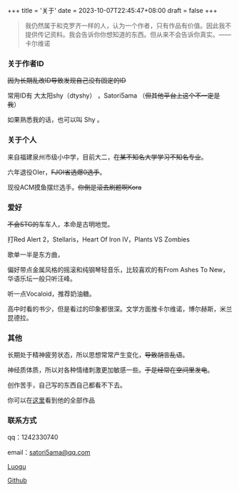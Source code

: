 +++
title = '关于'
date = 2023-10-07T22:45:47+08:00
draft = false
+++

> 我仍然属于和克罗齐一样的人，认为一个作者，只有作品有价值。因此我不提供传记资料。我会告诉你你想知道的东西。但从来不会告诉你真实。——卡尔维诺

### 关于作者ID

~~因为长期乱改ID导致发现自己没有固定的ID~~

常用ID有 大太阳shy（dtyshy） ，Satori5ama （~~但其他平台上这个不一定是我~~）

如果熟悉我的话，也可以叫 Shy 。

### 关于个人

来自福建泉州市级小中学，目前大二，~~在某不知名大学学习不知名专业~~。

六年退役OIer，~~FJOI省选爆0选手~~。

现役ACM摸鱼摆烂选手。~~你倒是滚去刷题啊Kora~~

### 爱好

~~不会STG的~~车车人，本命是古明地觉。

打Red Alert 2，Stellaris，Heart Of Iron Ⅳ，Plants VS Zombies

歌单一半是东方曲，

偏好带点金属风格的摇滚和纯钢琴轻音乐，比较喜欢的有From Ashes To New，华语乐坛一般只听汪峰。

听一点Vocaloid，推荐奶油糖。

高中时看的书少，但是看过的印象都很深。文学方面推卡尔维诺，博尔赫斯，米兰昆德拉。

### 其他

长期处于精神疲劳状态，所以思想常常产生变化，~~导致胡言乱语~~。

神经质体质，所以对各种情绪刺激更加敏感一些。~~于是经常在空间里发电~~。

创作苦手，自己写的东西自己都看不下去。

你可以在[这里](/posts/)看到他的全部作品

### 联系方式

qq：1242330740

email：satori5ama@qq.com

[Luogu](https://www.luogu.com.cn/user/72462)

[Github](https://github.com/Satori5ama/)





